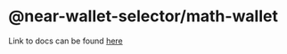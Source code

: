 # @near-wallet-selector/math-wallet

Link to docs can be found [here](https://docs.near.org/tools/near-wallet-selector/math-wallet)
